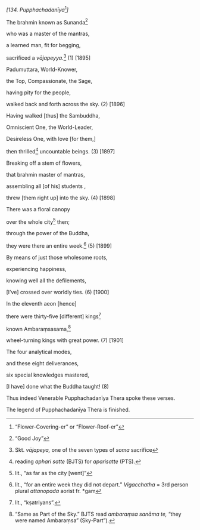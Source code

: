 *\[134. Pupphachadanīya*[^1]*\]*

The brahmin known as Sunanda[^2]

who was a master of the mantras,

a learned man, fit for begging,

sacrificed a *vājapeyya.*[^3] (1) \[1895\]

Padumuttara, World-Knower,

the Top, Compassionate, the Sage,

having pity for the people,

walked back and forth across the sky. (2) \[1896\]

Having walked \[thus\] the Sambuddha,

Omniscient One, the World-Leader,

Desireless One, with love \[for them,\]

then thrilled[^4] uncountable beings. (3) \[1897\]

Breaking off a stem of flowers,

that brahmin master of mantras,

assembling all \[of his\] students ,

threw \[them right up\] into the sky. (4) \[1898\]

There was a floral canopy

over the whole city[^5] then;

through the power of the Buddha,

they were there an entire week.[^6] (5) \[1899\]

By means of just those wholesome roots,

experiencing happiness,

knowing well all the defilements,

\[I’ve\] crossed over worldly ties. (6) \[1900\]

In the eleventh aeon \[hence\]

there were thirty-five \[different\] kings[^7]

known Ambaraṃsasama,[^8]

wheel-turning kings with great power. (7) \[1901\]

The four analytical modes,

and these eight deliverances,

six special knowledges mastered,

\[I have\] done what the Buddha taught! (8)

Thus indeed Venerable Pupphachadanīya Thera spoke these verses.

The legend of Pupphachadanīya Thera is finished.

[^1]: “Flower-Covering-er” or “Flower-Roof-er”

[^2]: “Good Joy”

[^3]: Skt. *vājapeya,* one of the seven types of *soma* sacrifice

[^4]: reading *aphari satte* (BJTS) for *aparisatte* (PTS).

[^5]: lit., “as far as the city \[went\]”

[^6]: lit., “for an entire week they did not depart.” *Vigacchatha* =
    3rd person plural *attanopada* aorist fr. \*gam

[^7]: lit., “kṣatriyans”.

[^8]: “Same as Part of the Sky.” BJTS read *ambaraṃsa sanāma te,* “they
    were named Ambaraṃsa” (Sky-Part”).
